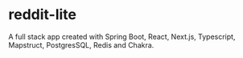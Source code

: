 # reddit-lite

A full stack app created with Spring Boot, React, Next.js, Typescript, Mapstruct, PostgresSQL, Redis and Chakra.
